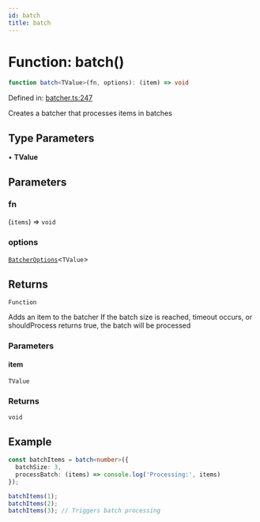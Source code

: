 ```yaml
---
id: batch
title: batch
---
```


<!-- DO NOT EDIT: this page is autogenerated from the type comments -->

# Function: batch()

```ts
function batch<TValue>(fn, options): (item) => void
```

Defined in: [batcher.ts:247](https://github.com/tanstack/pacer/blob/main/packages/pacer/src/batcher.ts#L247)

Creates a batcher that processes items in batches

## Type Parameters

• **TValue**

## Parameters

### fn

(`items`) => `void`

### options

[`BatcherOptions`](../../interfaces/batcheroptions.md)\<`TValue`\>

## Returns

`Function`

Adds an item to the batcher
If the batch size is reached, timeout occurs, or shouldProcess returns true, the batch will be processed

### Parameters

#### item

`TValue`

### Returns

`void`

## Example

```ts
const batchItems = batch<number>({
  batchSize: 3,
  processBatch: (items) => console.log('Processing:', items)
});

batchItems(1);
batchItems(2);
batchItems(3); // Triggers batch processing
```
